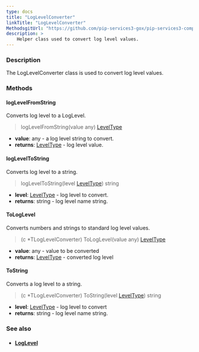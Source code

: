 ```yaml
---
type: docs
title: "LogLevelConverter"
linkTitle: "LogLevelConverter"
MethodsgitUrl: "https://github.com/pip-services3-gox/pip-services3-components-gox"
description: >
    Helper class used to convert log level values.
---
```


### Description

The LogLevelConverter class is used to convert log level values.

### Methods

#### logLevelFromString
Converts log level to a LogLevel.

> logLevelFromString(value any) [LevelType](../log_level)

- **value**: any - a log level string to convert.
- **returns**: [LevelType](../log_level) - log level value.

#### logLevelToString
Converts log level to a string.

> logLevelToString(level [LevelType](../log_level)) string

- **level**: [LevelType](../log_level) - log level to convert.
- **returns**: string - log level name string.


#### ToLogLevel
Converts numbers and strings to standard log level values.

> (c *TLogLevelConverter) ToLogLevel(value any) [LevelType](../log_level)

- **value**: any - value to be converted
- **returns**: [LevelType](../log_level) - converted log level


#### ToString
Converts a log level to a string.

> (c *TLogLevelConverter) ToString(level [LevelType](../log_level)) string

- **level**: [LevelType](../log_level) - log level to convert
- **returns**: string - log level name string.



### See also
- #### [LogLevel](../log_level)

